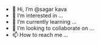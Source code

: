 - 👋 Hi, I’m @sagar kava
- 👀 I’m interested in ...
- 🌱 I’m currently learning ...
- 💞️ I’m looking to collaborate on ...
- 📫 How to reach me ...

<!---
sagarkava/sagarkava is a ✨ special ✨ repository because its `README.md` (this file) appears on your GitHub profile.
You can click the Preview link to take a look at your changes.
--->
